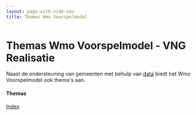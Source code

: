```yaml
---
layout: page-with-side-nav
title: Themas Wmo Voorspelmodel
---
```

# Themas Wmo Voorspelmodel - VNG Realisatie

Naast de ondersteuning van gemeenten met behulp van [data](../docs) biedt het Wmo Voorspelmodel ook thema's aan. 

#### Themas
[Index](./themas/index)
